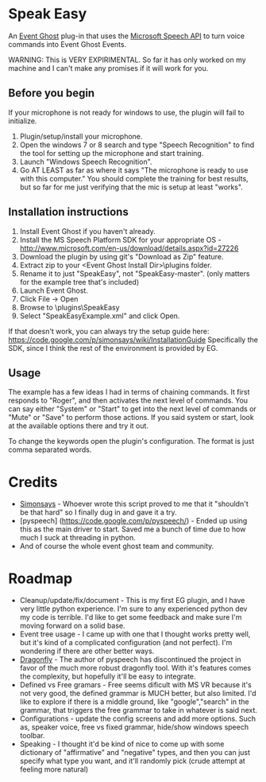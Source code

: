 # Speak Easy
An [Event Ghost](http://www.eventghost.org/) plug-in that uses the  [Microsoft Speech API](http://msdn.microsoft.com/en-us/library/hh362873.aspx) to turn voice commands into Event Ghost Events.

WARNING: This is VERY EXPIRIMENTAL. So far it has only worked on my machine and I can't make any promises if it will work for you.

## Before you begin
If your microphone is not ready for windows to use, the plugin will fail to initialize.

1. Plugin/setup/install your microphone.
2. Open the windows 7 or 8 search and type "Speech Recognition" to find the tool for setting up the microphone and start training.
3. Launch "Windows Speech Recognition".
4. Go AT LEAST as far as where it says "The microphone is ready to use with this computer." You should complete the training for best results, but so far for me just verifying that the mic is setup at least "works".

## Installation instructions

1. Install Event Ghost if you haven't already.
2. Install the MS Speech Platform SDK for your appropriate OS - http://www.microsoft.com/en-us/download/details.aspx?id=27226 
3. Download the plugin by using git's "Download as Zip" feature.
4. Extract zip to your \<Event Ghost Install Dir>\plugins folder. 
5. Rename it to just "SpeakEasy", not "SpeakEasy-master". (only matters for the example tree that's included)
5. Launch Event Ghost.
6. Click File -> Open
7. Browse to <event ghost install dir>\plugins\SpeakEasy
8. Select "SpeakEasyExample.xml" and click Open.

If that doesn't work, you can always try the setup guide here: https://code.google.com/p/simonsays/wiki/InstallationGuide
Specifically the SDK, since I think the rest of the environment is provided by EG.
## Usage

The example has a few ideas I had in terms of chaining commands. It first responds to "Roger", and then activates the next level of commands. You can say either "System" or "Start" to get into the next level of commands or "Mute" or "Save" to perform those actions.  If you said system or start, look at the available options there and try it out.

To change the keywords open the plugin's configuration. The format is just comma separated words.

# Credits
* [Simonsays](https://code.google.com/p/simonsays/) - Whoever wrote this script proved to me that it "shouldn't be that hard" so I finally dug in and gave it a try.
* [pyspeech] (https://code.google.com/p/pyspeech/) - Ended up using this as the main driver to start. Saved me a bunch of time due to how much I suck at threading in python.
* And of course the whole event ghost team and community. 

# Roadmap
* Cleanup/update/fix/document - This is my first EG plugin, and I have very little python experience. I'm sure to any experienced python dev my code is terrible. I'd like to get some feedback and make sure I'm moving forward on a solid base.
* Event tree usage - I came up with one that I thought works pretty well, but it's kind of a complicated configuration (and not perfect). I'm wondering if there are other better ways.
* [Dragonfly](https://code.google.com/p/dragonfly/) - The author of pyspeech has discontinued the project in favor of the much more robust dragonfly tool.  With it's features comes the complexity, but hopefully it'll be easy to integrate.
* Defined vs Free gramars - Free seems dificult with MS VR because it's not very good, the defined grammar is MUCH better, but also limited. I'd like to explore if there is a middle ground, like "google","search" in the grammar, that triggers the free grammar to take in whatever is said next.
* Configurations - update the config screens and add more options. Such as, speaker voice, free vs fixed grammar, hide/show windows speech toolbar.
* Speaking - I thought it'd be kind of nice to come up with some dictionary of "affirmative" and "negative" types, and then you can just specify what type you want, and it'll randomly pick (crude attempt at feeling more natural)
